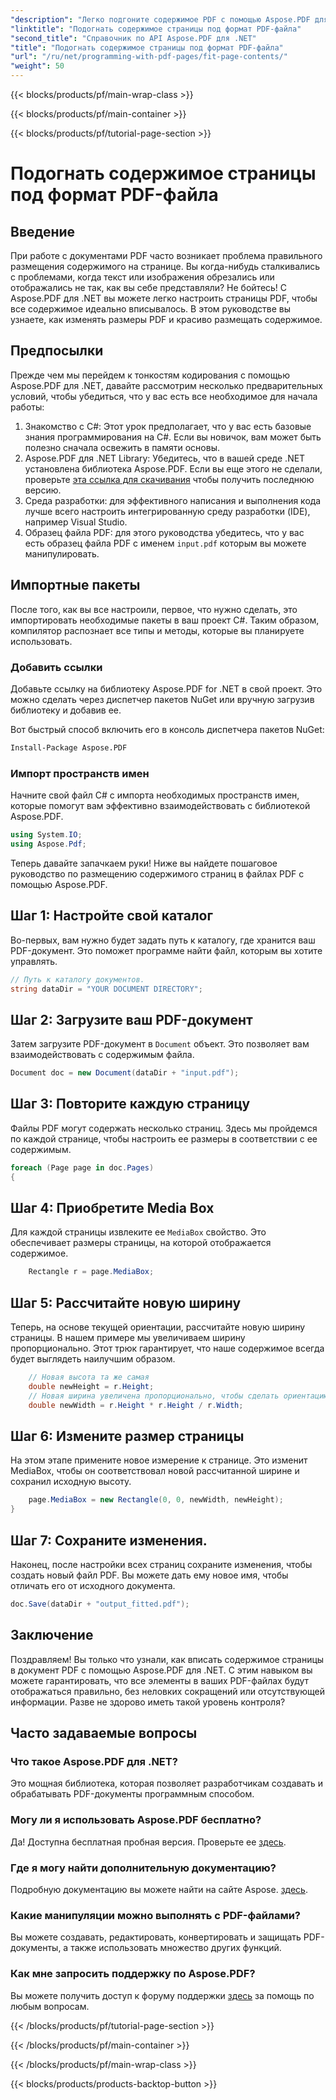 ```yaml
---
"description": "Легко подгоните содержимое PDF с помощью Aspose.PDF для .NET. Это руководство предоставляет подробный пошаговый подход к достижению оптимальной компоновки страницы."
"linktitle": "Подогнать содержимое страницы под формат PDF-файла"
"second_title": "Справочник по API Aspose.PDF для .NET"
"title": "Подогнать содержимое страницы под формат PDF-файла"
"url": "/ru/net/programming-with-pdf-pages/fit-page-contents/"
"weight": 50
---
```


{{< blocks/products/pf/main-wrap-class >}}

{{< blocks/products/pf/main-container >}}

{{< blocks/products/pf/tutorial-page-section >}}

# Подогнать содержимое страницы под формат PDF-файла

## Введение

При работе с документами PDF часто возникает проблема правильного размещения содержимого на странице. Вы когда-нибудь сталкивались с проблемами, когда текст или изображения обрезались или отображались не так, как вы себе представляли? Не бойтесь! С Aspose.PDF для .NET вы можете легко настроить страницы PDF, чтобы все содержимое идеально вписывалось. В этом руководстве вы узнаете, как изменять размеры PDF и красиво размещать содержимое.

## Предпосылки

Прежде чем мы перейдем к тонкостям кодирования с помощью Aspose.PDF для .NET, давайте рассмотрим несколько предварительных условий, чтобы убедиться, что у вас есть все необходимое для начала работы:

1. Знакомство с C#: Этот урок предполагает, что у вас есть базовые знания программирования на C#. Если вы новичок, вам может быть полезно сначала освежить в памяти основы.
2. Aspose.PDF для .NET Library: Убедитесь, что в вашей среде .NET установлена библиотека Aspose.PDF. Если вы еще этого не сделали, проверьте [эта ссылка для скачивания](https://releases.aspose.com/pdf/net/) чтобы получить последнюю версию.
3. Среда разработки: для эффективного написания и выполнения кода лучше всего настроить интегрированную среду разработки (IDE), например Visual Studio.
4. Образец файла PDF: для этого руководства убедитесь, что у вас есть образец файла PDF с именем `input.pdf` которым вы можете манипулировать.

## Импортные пакеты

После того, как вы все настроили, первое, что нужно сделать, это импортировать необходимые пакеты в ваш проект C#. Таким образом, компилятор распознает все типы и методы, которые вы планируете использовать.

### Добавить ссылки

Добавьте ссылку на библиотеку Aspose.PDF for .NET в свой проект. Это можно сделать через диспетчер пакетов NuGet или вручную загрузив библиотеку и добавив ее.

Вот быстрый способ включить его в консоль диспетчера пакетов NuGet:

```bash
Install-Package Aspose.PDF
```

### Импорт пространств имен

Начните свой файл C# с импорта необходимых пространств имен, которые помогут вам эффективно взаимодействовать с библиотекой Aspose.PDF.

```csharp
using System.IO;
using Aspose.Pdf;
```

Теперь давайте запачкаем руки! Ниже вы найдете пошаговое руководство по размещению содержимого страниц в файлах PDF с помощью Aspose.PDF.

## Шаг 1: Настройте свой каталог

Во-первых, вам нужно будет задать путь к каталогу, где хранится ваш PDF-документ. Это поможет программе найти файл, которым вы хотите управлять.

```csharp
// Путь к каталогу документов.
string dataDir = "YOUR DOCUMENT DIRECTORY";
```

## Шаг 2: Загрузите ваш PDF-документ

Затем загрузите PDF-документ в `Document` объект. Это позволяет вам взаимодействовать с содержимым файла.

```csharp
Document doc = new Document(dataDir + "input.pdf");
```

## Шаг 3: Повторите каждую страницу

Файлы PDF могут содержать несколько страниц. Здесь мы пройдемся по каждой странице, чтобы настроить ее размеры в соответствии с ее содержимым.

```csharp
foreach (Page page in doc.Pages)
{
```

## Шаг 4: Приобретите Media Box

Для каждой страницы извлеките ее `MediaBox` свойство. Это обеспечивает размеры страницы, на которой отображается содержимое.

```csharp
    Rectangle r = page.MediaBox;
```

## Шаг 5: Рассчитайте новую ширину

Теперь, на основе текущей ориентации, рассчитайте новую ширину страницы. В нашем примере мы увеличиваем ширину пропорционально. Этот трюк гарантирует, что наше содержимое всегда будет выглядеть наилучшим образом.

```csharp
    // Новая высота та же самая
    double newHeight = r.Height;
    // Новая ширина увеличена пропорционально, чтобы сделать ориентацию альбомной.
    double newWidth = r.Height * r.Height / r.Width;
```

## Шаг 6: Измените размер страницы

На этом этапе примените новое измерение к странице. Это изменит MediaBox, чтобы он соответствовал новой рассчитанной ширине и сохранил исходную высоту.

```csharp
    page.MediaBox = new Rectangle(0, 0, newWidth, newHeight);
}
```

## Шаг 7: Сохраните изменения.

Наконец, после настройки всех страниц сохраните изменения, чтобы создать новый файл PDF. Вы можете дать ему новое имя, чтобы отличать его от исходного документа.

```csharp
doc.Save(dataDir + "output_fitted.pdf");
```

## Заключение

Поздравляем! Вы только что узнали, как вписать содержимое страницы в документ PDF с помощью Aspose.PDF для .NET. С этим навыком вы можете гарантировать, что все элементы в ваших PDF-файлах будут отображаться правильно, без неловких сокращений или отсутствующей информации. Разве не здорово иметь такой уровень контроля?

## Часто задаваемые вопросы

### Что такое Aspose.PDF для .NET?
Это мощная библиотека, которая позволяет разработчикам создавать и обрабатывать PDF-документы программным способом.

### Могу ли я использовать Aspose.PDF бесплатно?
Да! Доступна бесплатная пробная версия. Проверьте ее [здесь](https://releases.aspose.com/).

### Где я могу найти дополнительную документацию?
Подробную документацию вы можете найти на сайте Aspose. [здесь](https://reference.aspose.com/pdf/net/).

### Какие манипуляции можно выполнять с PDF-файлами?
Вы можете создавать, редактировать, конвертировать и защищать PDF-документы, а также использовать множество других функций.

### Как мне запросить поддержку по Aspose.PDF?
Вы можете получить доступ к форуму поддержки [здесь](https://forum.aspose.com/c/pdf/10) за помощь по любым вопросам.

{{< /blocks/products/pf/tutorial-page-section >}}

{{< /blocks/products/pf/main-container >}}

{{< /blocks/products/pf/main-wrap-class >}}

{{< blocks/products/products-backtop-button >}}